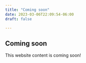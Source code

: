 ```yaml
---
title: "Coming soon"
date: 2023-03-06T22:09:54-06:00
draft: false

---
```


## Coming soon

This website content is coming soon!
